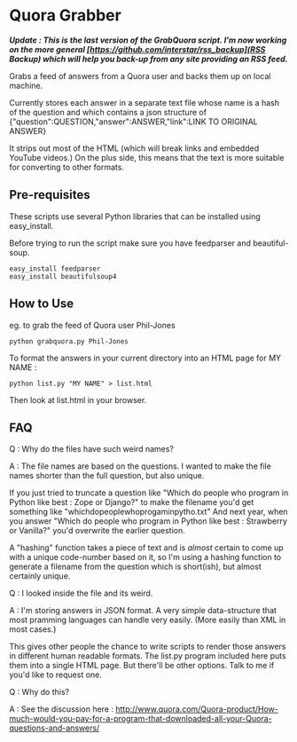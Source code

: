 Quora Grabber
=============

***Update : This is the last version of the GrabQuora script. I'm now working on the more general 
[https://github.com/interstar/rss_backup](RSS Backup) which will help you back-up from any site providing an RSS feed.***

Grabs a feed of answers from a Quora user and backs them up on local machine.

Currently stores each answer in a separate text file whose name is a hash of the question and which contains a 
json structure of {"question":QUESTION,"answer":ANSWER,"link":LINK TO ORIGINAL ANSWER}

It strips out most of the HTML (which will break links and embedded YouTube videos.) On the plus side, this means 
that the text is more suitable for converting to other formats.

Pre-requisites
--------------
These scripts use several Python libraries that can be installed using easy_install.

Before trying to run the script make sure you have feedparser and beautiful-soup.

    easy_install feedparser
    easy_install beautifulsoup4
    


How to Use
----------

eg. to grab the feed of Quora user Phil-Jones

    python grabquora.py Phil-Jones 

To format the answers in your current directory into an HTML page for MY NAME :

    python list.py "MY NAME" > list.html
    
Then look at list.html in your browser.

FAQ
---
Q : Why do the files have such weird names?

A : The file names are based on the questions. I wanted to make the file names shorter than the full question,
but also unique.

If you just tried to truncate a question like "Which do people who program in Python like best : Zope or Django?" to 
make the filename you'd get something like "whichdopeoplewhoprogaminpytho.txt" And next year, when you answer 
"Which do people who program in Python like best : Strawberry or Vanilla?" you'd overwrite the earlier question.

A "hashing" function takes a piece of text and is *almost* certain to come up with a unique code-number based on it, so 
I'm using a hashing function to generate a filename from the question which is short(ish), but almost certainly unique.

Q : I looked inside the file and its weird.

A : I'm storing answers in JSON format. A very simple data-structure that most pramming languages can handle very 
easily. (More easily than XML in most cases.) 

This gives other people the chance to write scripts to render those answers in different human readable formats. The 
list.py program included here puts them into a single HTML page. But there'll be other options. Talk to me if you'd 
like to request one.

Q : Why do this?

A : See the discussion here :  http://www.quora.com/Quora-product/How-much-would-you-pay-for-a-program-that-downloaded-all-your-Quora-questions-and-answers/ 

    
    



